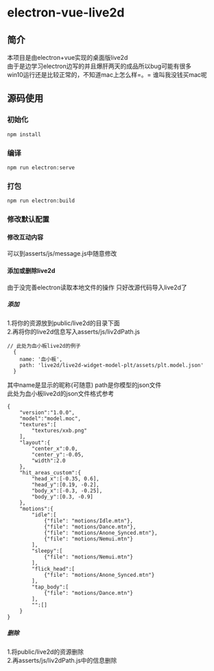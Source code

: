 # electron-vue-live2d
## 简介  
本项目是由electron+vue实现的桌面版live2d  
由于是边学习electron边写的并且爆肝两天的成品所以bug可能有很多  
win10运行还是比较正常的，不知道mac上怎么样=。= 谁叫我没钱买mac呢
## 源码使用
### 初始化
```
npm install
```
### 编译
```
npm run electron:serve
```
### 打包
```
npm run electron:build
```
### 修改默认配置
#### 修改互动内容
可以到asserts/js/message.js中随意修改
#### 添加或删除live2d
由于没完善electron读取本地文件的操作 只好改源代码导入live2d了  
##### 添加
1.将你的资源放到public/live2d的目录下面  
2.再将你的live2d信息写入asserts/js/liv2dPath.js  
```
// 此处为血小板live2d的例子
  {
    name: '血小板',
    path: 'live2d/live2d-widget-model-plt/assets/plt.model.json'
  }
```
其中name是显示的昵称(可随意) path是你模型的json文件  
此处为血小板live2d的json文件格式参考
```
{
    "version":"1.0.0",
    "model":"model.moc",
    "textures":[
        "textures/xxb.png"
    ],
    "layout":{
        "center_x":0.0,
        "center_y":-0.05,
        "width":2.0
    },
    "hit_areas_custom":{
        "head_x":[-0.35, 0.6],
        "head_y":[0.19, -0.2],
        "body_x":[-0.3, -0.25],
        "body_y":[0.3, -0.9]
    },
    "motions":{
        "idle":[    
            {"file": "motions/Idle.mtn"},
            {"file": "motions/Dance.mtn"},
            {"file": "motions/Anone_Synced.mtn"},
            {"file": "motions/Nemui.mtn"}
        ],
        "sleepy":[
            {"file": "motions/Nemui.mtn"}
        ],
        "flick_head":[
            {"file": "motions/Anone_Synced.mtn"}
        ],
        "tap_body":[
            {"file": "motions/Dance.mtn"}
        ],
        "":[]
    }
}

```
##### 删除
1.将public/live2d的资源删除   
2.再asserts/js/liv2dPath.js中的信息删除
